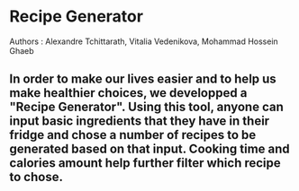 # Recipe Generator
Authors : Alexandre Tchittarath, Vitalia Vedenikova, Mohammad Hossein Ghaeb
## In order to make our lives easier and to help us make healthier choices, we developped a "Recipe Generator". Using this tool, anyone can input basic ingredients that they have in their fridge and chose a number of recipes to be generated based on that input. Cooking time and calories amount help further filter which recipe to chose. 
